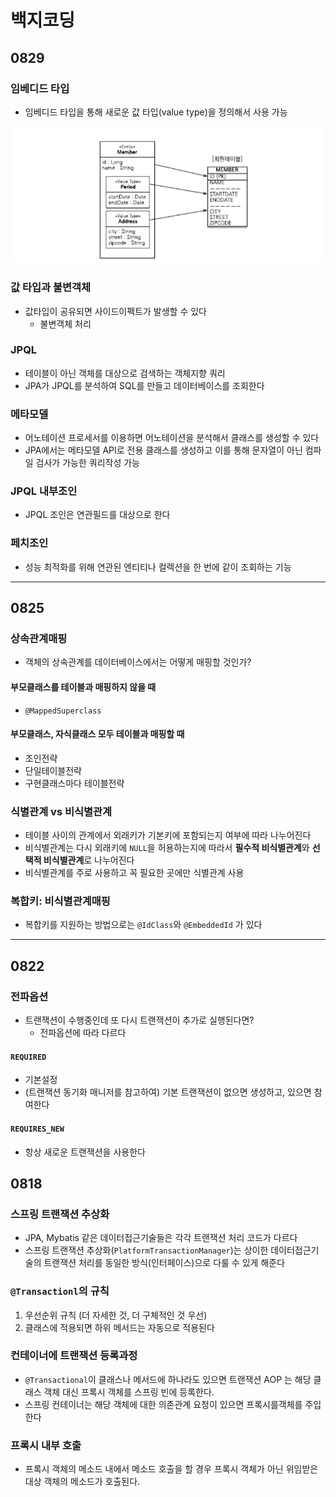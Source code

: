 # 백지코딩

## 0829

### 임베디드 타입

- 임베디드 타입을 통해 새로운 값 타입(value type)을 정의해서 사용 가능

![Alt text](images/image.png)

### 값 타입과 불변객체

- 값타입이 공유되면 사이드이펙트가 발생할 수 있다
  - 불변객체 처리

### JPQL

- 테이블이 아닌 객체를 대상으로 검색하는 객체지향 쿼리
- JPA가 JPQL를 분석하여 SQL를 만들고 데이터베이스를 조회한다

### 메타모델

- 어노테이션 프로세서를 이용하면 어노테이션을 분석해서 클래스를 생성할 수 있다
- JPA에서는 메타모델 API로 전용 클래스를 생성하고 이를 통해 문자열이 아닌 컴파일 검사가 가능한 쿼리작성 가능

### JPQL 내부조인

- JPQL 조인은 연관필드를 대상으로 한다

### 페치조인

- 성능 최적화를 위해 연관된 엔티티나 컬렉션을 한 번에 같이 조회하는 기능

---

## 0825

### 상속관계매핑

- 객체의 상속관계를 데이터베이스에서는 어떻게 매핑할 것인가?

#### 부모클래스를 테이블과 매핑하지 않을 때

- `@MappedSuperclass`

#### 부모클래스, 자식클래스 모두 테이블과 매핑할 때

- 조인전략
- 단일테이블전략
- 구현클래스마다 테이블전략

### 식별관계 vs 비식별관계

- 테이블 사이의 관계에서 외래키가 기본키에 포함되는지 여부에 따라 나누어진다
- 비식별관계는 다시 외래키에 `NULL`을 허용하는지에 따라서 **필수적 비식별관계**와 **선택적 비식별관계**로 나누어진다
- 비식별관계를 주로 사용하고 꼭 필요한 곳에만 식별관계 사용

### 복합키: 비식별관계매핑

- 복합키를 지원하는 방법으로는 `@IdClass`와 `@EmbeddedId` 가 있다

---

## 0822

### 전파옵션

- 트랜잭션이 수행중인데 또 다시 트랜잭션이 추가로 실행된다면?
  - 전파옵션에 따라 다르다

#### `REQUIRED`

- 기본설정
- (트랜잭션 동기화 매니저를 참고하여) 기본 트랜잭션이 없으면 생성하고, 있으면 참여한다

#### `REQUIRES_NEW`

- 항상 새로운 트랜잭션을 사용한다

## 0818

### 스프링 트랜잭션 추상화

- JPA, Mybatis 같은 데이터접근기술들은 각각 트랜잭션 처리 코드가 다르다
- 스프링 트랜잭션 추상화(`PlatformTransactionManager`)는 상이한 데이터접근기술의 트랜잭션 처리를 동일한 방식(인터페이스)으로 다룰 수 있게 해준다

### `@Transactionl`의 규칙

1. 우선순위 규칙 (더 자세한 것, 더 구체적인 것 우선)
2. 클래스에 적용되면 하위 메서드는 자동으로 적용된다

### 컨테이너에 트랜잭션 등록과정

- `@Transactional`이 클래스나 메서드에 하나라도 있으면 트랜잭션 AOP 는 해당 클래스 객체 대신 프록시 객체를 스프링 빈에 등록한다.
- 스프링 컨테이너는 해당 객체에 대한 의존관계 요청이 있으면 프록시를객체를 주입한다

### 프록시 내부 호출

- 프록시 객체의 메소드 내에서 메소드 호출을 할 경우 프록시 객체가 아닌 위임받은 대상 객체의 메소드가 호출된다.
